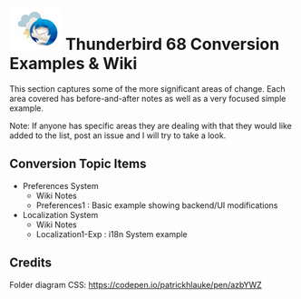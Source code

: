 # ![Thunderstorm icon] Thunderbird 68 Conversion Examples & Wiki

This section captures some of the more significant areas of change.  Each area
covered has before-and-after notes as well as a very focused simple example.

Note:  If anyone has specific areas they are dealing with  that they would like
added to the list, post an issue and I will try to take a look.

## Conversion Topic Items

- Preferences System
  - Wiki Notes
  - Preferences1 : Basic example showing backend/UI modifications
- Localization System
  - Wiki Notes
  - Localization1-Exp : i18n System example
  

## Credits

Folder diagram CSS: https://codepen.io/patrickhlauke/pen/azbYWZ

[Thunderstorm icon]:/rep-resources/images/thunderstorm.png